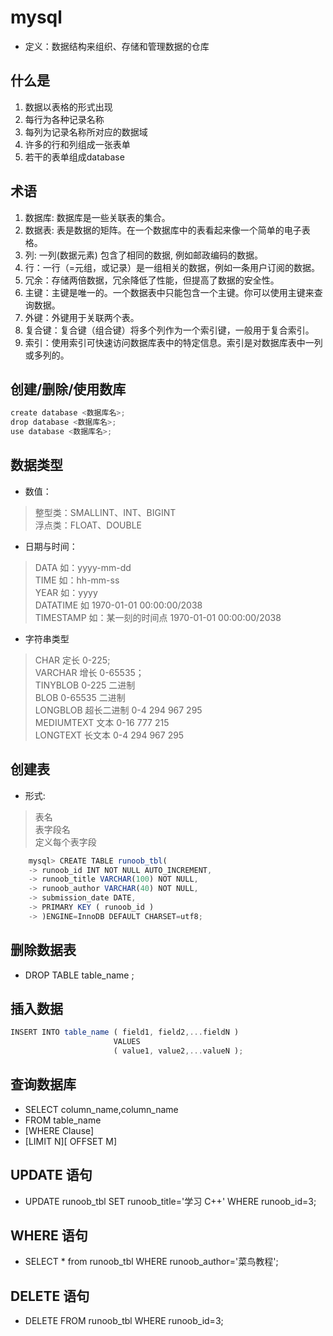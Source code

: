 # mysql
* 定义：数据结构来组织、存储和管理数据的仓库
## 什么是
1. 数据以表格的形式出现
2. 每行为各种记录名称
3. 每列为记录名称所对应的数据域
4. 许多的行和列组成一张表单
5. 若干的表单组成database
## 术语
1. 数据库: 数据库是一些关联表的集合。
2. 数据表: 表是数据的矩阵。在一个数据库中的表看起来像一个简单的电子表格。
3. 列: 一列(数据元素) 包含了相同的数据, 例如邮政编码的数据。
4. 行：一行（=元组，或记录）是一组相关的数据，例如一条用户订阅的数据。
5. 冗余：存储两倍数据，冗余降低了性能，但提高了数据的安全性。
6. 主键：主键是唯一的。一个数据表中只能包含一个主键。你可以使用主键来查询数据。
7. 外键：外键用于关联两个表。
8. 复合键：复合键（组合键）将多个列作为一个索引键，一般用于复合索引。
9. 索引：使用索引可快速访问数据库表中的特定信息。索引是对数据库表中一列或多列的。

## 创建/删除/使用数库
```Javascript
create database <数据库名>;
drop database <数据库名>;
use database <数据库名>;
```
## 数据类型
* 数值：
> 整型类：SMALLINT、INT、BIGINT<br>
> 浮点类：FLOAT、DOUBLE

* 日期与时间：
> DATA 如：yyyy-mm-dd<br>
> TIME 如：hh-mm-ss<br>
> YEAR 如：yyyy<br>
> DATATIME 如 1970-01-01 00:00:00/2038<br>
> TIMESTAMP 如：某一刻的时间点 1970-01-01 00:00:00/2038

* 字符串类型
> CHAR 定长 0-225;<br>
> VARCHAR 增长 0-65535；<br>
> TINYBLOB 0-225 二进制<br>
> BLOB 0-65535 二进制<br>
> LONGBLOB 超长二进制 0-4 294 967 295<br>
> MEDIUMTEXT 文本 0-16 777 215<br>
> LONGTEXT 长文本 	0-4 294 967 295
## 创建表
* 形式: 
> 表名<br>
> 表字段名<br>
> 定义每个表字段

```Javascript
    mysql> CREATE TABLE runoob_tbl(
    -> runoob_id INT NOT NULL AUTO_INCREMENT,
    -> runoob_title VARCHAR(100) NOT NULL,
    -> runoob_author VARCHAR(40) NOT NULL,
    -> submission_date DATE,
    -> PRIMARY KEY ( runoob_id )
    -> )ENGINE=InnoDB DEFAULT CHARSET=utf8;
```
## 删除数据表
* DROP TABLE table_name ;

## 插入数据 
```javascript
INSERT INTO table_name ( field1, field2,...fieldN )
                       VALUES
                       ( value1, value2,...valueN );
```
## 查询数据库
* SELECT column_name,column_name
* FROM table_name
* [WHERE Clause]
* [LIMIT N][ OFFSET M]
## 
## UPDATE 语句
* UPDATE runoob_tbl SET runoob_title='学习 C++' WHERE runoob_id=3;

## WHERE 语句
* SELECT * from runoob_tbl WHERE runoob_author='菜鸟教程';

## DELETE 语句
* DELETE FROM runoob_tbl WHERE runoob_id=3;